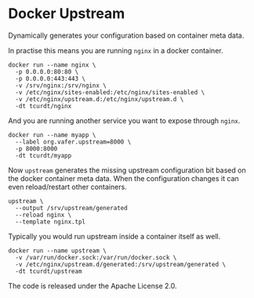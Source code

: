 # Docker Upstream

Dynamically generates your configuration based on container meta data.

In practise this means you are running `nginx` in a docker container.

    docker run --name nginx \
      -p 0.0.0.0:80:80 \
      -p 0.0.0.0:443:443 \
      -v /srv/nginx:/srv/nginx \
      -v /etc/nginx/sites-enabled:/etc/nginx/sites-enabled \
      -v /etc/nginx/upstream.d:/etc/nginx/upstream.d \
      -dt tcurdt/nginx

And you are running another service you want to expose through `nginx`.

    docker run --name myapp \
      --label org.vafer.upstream=8000 \
      -p 8000:8000
      -dt tcurdt/myapp

Now `upstream` generates the missing upstream configuration bit based on the docker container meta data. When the configuration changes it can even reload/restart other containers.

    upstream \
      --output /srv/upstream/generated
      --reload nginx \
      --template nginx.tpl

Typically you would run upstream inside a container itself as well.

    docker run --name upstream \
      -v /var/run/docker.sock:/var/run/docker.sock \
      -v /etc/nginx/upstream.d/generated:/srv/upstream/generated \
      -dt tcurdt/upstream

The code is released under the Apache License 2.0.
